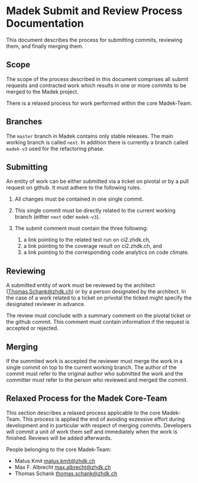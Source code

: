 Madek Submit and Review Process Documentation
=============================================

This document describes the process for submitting commits, reviewing them, and
finally merging them. 

Scope 
-----

The scope of the process described in this document comprises all submit
requests and contracted work which results in one or more commits to be merged
to the Madek project. 

There is a relaxed process for work performed within the core Madek-Team. 

Branches 
--------

The `master` branch in Madek contains only stable releases. The main working
branch is called `next`. In addition there is currently a branch called
`madek-v3` used for the refactoring phase.

Submitting
----------

An entity of work can be either submitted via a ticket on pivotal or by a pull
request on github. It must adhere to the following rules. 

1. All changes must be contained in one single commit.

2. This single commit must be directly related to the current working
  branch (either `next` oder `madek-v3`). 

3. The submit comment must contain the three following:

    1. a link pointing to the related test run on ci2.zhdk.ch,
    2. a link pointing to the coverage result on ci2.zhdk.ch, and
    3. a link pointing to the corresponding code analytics on code climate. 


Reviewing 
---------

A submitted entity of work must be reviewed by the architect
(Thomas.Schank@zhdk.ch) or by a person designated by the architect. In the case
of a work related to a ticket on privotal the ticked might specify the
designated reviewer in advance. 

The review must conclude with a summary comment on the pivotal ticket or the
github commit. This comment must contain information if the request is accepted
or rejected.


Merging
-------

If the summited work is accepted the reviewer must merge the work in a single
commit on top to the current working branch. The author of the commit must
refer to the original author who submitted the work and the committer must
refer to the person who reviewed and merged the commit. 


Relaxed Process for the Madek Core-Team
---------------------------------------

This section describes a relaxed process applicable to the core Madek-Team.
This process is applied the end of avoiding exzessive effort during development
and in particular with respect of merging commits. Developers will commit
a unit of work them self and immediately when the work is finished. Reviews
will be added afterwards.

People belonging to the core Madek-Team: 

  * Matus Kmit <matus.kmit@zhdk.ch>
  * Max F. Albrecht <max.albrecht@zhdk.ch>
  * Thomas Schank <thomas.schank@zhdk.ch>

